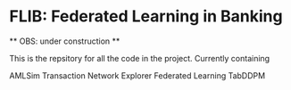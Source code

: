 # FLIB: Federated Learning in Banking

** OBS: under construction **

This is the repsitory for all the code in the project.
Currently containing 

  AMLSim
  Transaction Network Explorer
  Federated Learning
  TabDDPM
  
